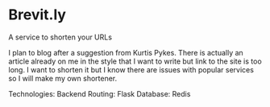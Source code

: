 # Brevit.ly

A service to shorten your URLs

I plan to blog after a suggestion from Kurtis Pykes. There is actually an article already on me in the style that I want to write but link to the site is too long. I want to shorten it but I know there are issues with popular services so I will make my own shortener.

Technologies:
Backend Routing: Flask
Database: Redis
